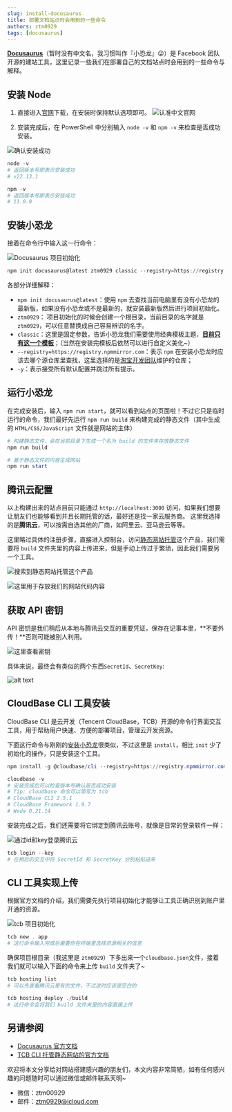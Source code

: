 ```yaml
---
slug: install-docusaurus
title: 部署文档站点时会用到的一些命令
authors: ztm0929  
tags: [docusaurus]
---
```


[**Docusaurus**](https://docusaurus.io/zh-CN/)（暂时没有中文名，我习惯叫作『小恐龙』😜）是 Facebook 团队开源的建站工具，这里记录一些我们在部署自己的文档站点时会用到的一些命令与解释。

<!-- truncate -->

## 安装 Node

1. 直接进入[官网](https://nodejs.org/zh-cn/)下载，在安装时保持默认选项即可。
![认准中文官网](install-nodejs.png)

1. 安装完成后，在 PowerShell 中分别输入 `node -v` 和 `npm -v` 来检查是否成功安装。

![确认安装成功](check-node.png)

```powershell
node -v
# 返回版本号即表示安装成功
# v22.13.1

npm -v
# 返回版本号即表示安装成功
# 11.0.0
```

## 安装小恐龙

接着在命令行中输入这一行命令：

![Docusaurus 项目初始化](npm-init-docusaurus.png)

```powershell
npm init docusaurus@latest ztm0929 classic --registry=https://registry.npmmirror.com -y
```

各部分详细解释：

- `npm init docusaurus@latest`：使用 `npm` 去查找当前电脑里有没有小恐龙的最新版，如果没有小恐龙或不是最新的，就安装最新版然后进行项目初始化。
- `ztm0929`： 项目初始化的时候会创建一个根目录，当前目录的名字就是 `ztm0929`，可以任意替换成自己容易辨识的名字。
- `classic`：这里是固定参数，告诉小恐龙我们需要使用经典模板主题，[**目前只有这一个模板**](https://docusaurus.io/zh-CN/docs/api/themes)；（当然在安装完模板后依然可以进行自定义美化~）
- `--registry=https://registry.npmmirror.com`：表示 `npm` 在安装小恐龙时应该去哪个源仓库里查找，这里选择的是[淘宝开发团队](https://developer.aliyun.com/mirror/NPM)维护的仓库；
- `-y`：表示接受所有默认配置并跳过所有提示。

## 运行小恐龙

在完成安装后，输入 `npm run start`，就可以看到站点的页面啦！不过它只是临时运行的命令，我们最好先运行 `npm run build` 来构建完成的静态文件（其中生成的 `HTML/CSS/JavaScript` 文件就是网站的主体）

```powershell
# 构建静态文件，会在当前目录下生成一个名为 build 的文件夹存放静态文件
npm run build

# 基于静态文件的内容生成网站
npm run start
```

## 腾讯云配置

以上构建出来的站点目前只能通过 `http://localhost:3000` 访问，如果我们想要让朋友们也能够看到并且长期托管的话，最好还是找一家云服务商。
这里我选择的是**腾讯云**，可以按需自选其他的厂商，如阿里云、亚马逊云等等。

这里略过具体的注册步骤，直接进入控制台，访问[静态网站托管](https://cloud.tencent.com/document/product/876/40270)这个产品，我们需要将 `build` 文件夹里的内容上传进来，但是手动上传过于繁琐，因此我们需要另一个工具。

![搜索到静态网站托管这个产品](tcb-console.png)

![这里用于存放我们的网站代码内容](tcb-hosting-detail.png)

## 获取 API 密钥

API 密钥是我们稍后从本地与腾讯云交互的重要凭证，保存在记事本里，**不要外传！**否则可能被别人利用。

![这里查看密钥](api-key.png)

具体来说，最终会有类似的两个东西`SecretId`、`SecretKey`:

![alt text](secret.png)

## CloudBase CLI 工具安装

CloudBase CLI 是云开发（Tencent CloudBase，TCB）开源的命令行界面交互工具，用于帮助用户快速、方便的部署项目，管理云开发资源。

下面这行命令与刚刚的[安装小恐龙](#安装小恐龙)很类似，不过这里是 `install`，相比 `init` 少了初始化的操作，只是安装这个工具。

```powershell
npm install -g @cloudbase/cli --registry=https://registry.npmmirror.com

cloudbase -v
# 安装完成后可以检查版本号确认是否成功安装
# Tip: cloudbase 命令可以简写为 tcb 
# CloudBase CLI 2.5.1
# CloudBase Framework 1.9.7
# Weda 0.21.14
```

安装完成之后，我们还需要将它绑定到腾讯云账号，就像是日常的登录软件一样：

![通过id和key登录腾讯云](tcb-login.png)

```powershell
tcb login --key
# 在稍后的交互中将 SecretId 和 SecretKey 分别粘贴进来
```

## CLI 工具实现上传

根据官方文档的介绍，我们需要先执行项目初始化才能够让工具正确识别到账户里开通的资源。

![tcb 项目初始化](tcb-new.png)

```powershell
tcb new . app
# 这行命令输入完成后需要你在终端里选择资源相关的信息
```

确保项目根目录（我这里是 `ztm0929`）下多出来一个`cloudbase.json`文件，接着我们就可以输入下面的命令来上传 `build` 文件夹了~

```powershell
tcb hosting list
# 可以先查看腾讯云里有的文件，不过这时应该是空白的

tcb hosting deploy ./build
# 这行命令会将我们 build 文件夹里的内容直接上传
```

## 另请参阅

- [Docusaurus 官方文档](https://docusaurus.io/zh-CN/docs)
- [TCB CLI 托管静态网站的官方文档](https://docs.cloudbase.net/cli-v1/hosting)

欢迎将本文分享给对网站搭建感兴趣的朋友们，本文内容非常简陋，如有任何感兴趣的问题随时可以通过微信或邮件联系天明~

- 微信：ztm00929
- 邮件：[ztm0929@icloud.com](mailto:ztm0929@icloud.com)
